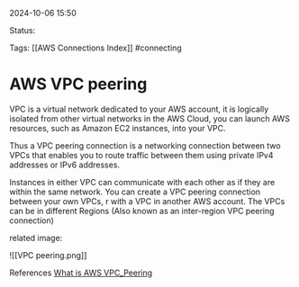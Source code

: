 2024-10-06 15:50

Status:

Tags:
[[AWS Connections Index]]
#connecting

# AWS VPC peering

VPC is a virtual network dedicated to your AWS account, it is logically isolated from other virtual networks in the AWS Cloud, you can launch AWS resources, such as Amazon EC2 instances, into your VPC.

Thus a VPC peering connection is a networking connection between two VPCs that enables you to route traffic between them using private IPv4 addresses or IPv6 addresses.

Instances in either VPC can communicate with each other as if they are within the same network. You can create a VPC peering connection between your own VPCs, r with a VPC in another AWS account. The VPCs can be in different Regions (Also known as an inter-region VPC peering connection)

related image:

![[VPC peering.png]]

References 
[What is AWS VPC_Peering](https://docs.aws.amazon.com/vpc/latest/peering/what-is-vpc-peering.html)